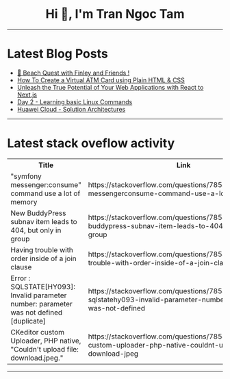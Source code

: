 <h1 align="center">Hi 👋, I'm Tran Ngoc Tam</h1>

---

# Latest Blog Posts 
<!-- BLOG-POST-LIST:START -->
- [🌊 Beach Quest with Finley and Friends !](https://dev.to/everlygif/beach-quest-with-finley-and-friends--bmk)
- [How To Create a Virtual ATM Card using Plain HTML &amp; CSS](https://dev.to/george_kingi/how-to-create-a-virtual-atm-card-using-plain-html-css-nmj)
- [Unleash the True Potential of Your Web Applications with React to Next.js](https://dev.to/s0330b/unleash-the-true-potential-of-your-web-applications-with-react-to-nextjs-314k)
- [Day 2 - Learning basic Linux Commands](https://dev.to/anakin/day-2-learning-basic-linux-commands-2mkl)
- [Huawei Cloud - Solution Architectures](https://dev.to/ozcankara/huawei-cloud-solution-architectures-5h9p)
<!-- BLOG-POST-LIST:END -->

---

# Latest stack oveflow activity
<table>
  <tr><th>Title</th><th>Link</th></tr>
  <!-- STACKOVERFLOW:START --><tr><td>&quot;symfony messenger:consume&quot; command use a lot of memory</td><td>https://stackoverflow.com/questions/78587475/symfony-messengerconsume-command-use-a-lot-of-memory</td></tr><tr><td>New BuddyPress subnav item leads to 404, but only in group</td><td>https://stackoverflow.com/questions/78587436/new-buddypress-subnav-item-leads-to-404-but-only-in-group</td></tr><tr><td>Having trouble with order inside of a join clause</td><td>https://stackoverflow.com/questions/78587073/having-trouble-with-order-inside-of-a-join-clause</td></tr><tr><td>Error : SQLSTATE[HY093]: Invalid parameter number: parameter was not defined [duplicate]</td><td>https://stackoverflow.com/questions/78587071/error-sqlstatehy093-invalid-parameter-number-parameter-was-not-defined</td></tr><tr><td>CKeditor custom Uploader, PHP native, &quot;Couldn&#39;t upload file: download.jpeg.&quot;</td><td>https://stackoverflow.com/questions/78586834/ckeditor-custom-uploader-php-native-couldnt-upload-file-download-jpeg</td></tr><!-- STACKOVERFLOW:END -->
</table>

---



